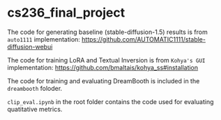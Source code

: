 # cs236_final_project
The code for generating baseline (stable-diffusion-1.5) results is from `auto1111` implementation:
https://github.com/AUTOMATIC1111/stable-diffusion-webui

The code for training LoRA and Textual Inversion is from `Kohya's GUI` implementation:
https://github.com/bmaltais/kohya_ss#installation

The code for training and evaluating DreamBooth is included in the `dreambooth` foloder.

`clip_eval.ipynb` in the root folder contains the code used for evaluating quatitative metrics.